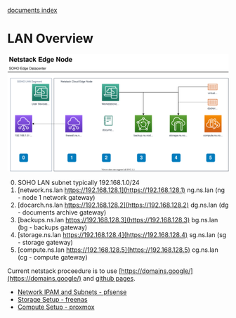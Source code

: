 [documents index](../)
# LAN Overview

![netstackEdgeNode](./netstackEdgeNode.svg)

0. SOHO LAN subnet typically 192.168.1.0/24
1. [network.ns.lan https://192.168.128.1](https://192.168.128.1) ng.ns.lan (ng - node 1 network gateway)
2. [docarch.ns.lan https://192.168.128.2](https://192.168.128.2) dg.ns.lan (dg - documents archive gateway)
3. [backups.ns.lan https://192.168.128.3](https://192.168.128.3) bg.ns.lan (bg - backups gateway)
4. [storage.ns.lan https://192.168.128.4](https://192.168.128.4) sg.ns.lan (sg - storage gateway)
5. [compute.ns.lan https://192.168.128.5](https://192.168.128.5) cg.ns.lan (cg - compute gateway)

Current netstack proceedure is to use [https://domains.google/](https://domains.google/) and [github pages](https://github.com).

- [Network IPAM and Subnets - pfsense](./lan/network/pfsense/)
- [Storage Setup - freenas](./lan/storage/freenas/)
- [Compute Setup - proxmox](./lan/compute/proxmox/)
